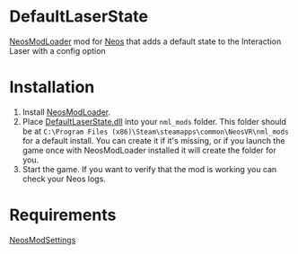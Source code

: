 # DefaultLaserState
 [NeosModLoader](https://github.com/zkxs/NeosModLoader) mod for [Neos](https://neos.com/) that adds a default state to the Interaction Laser with a config option
 
# Installation
1. Install [NeosModLoader](https://github.com/zkxs/NeosModLoader).
2. Place [DefaultLaserState.dll]() into your `nml_mods` folder. This folder should be at `C:\Program Files (x86)\Steam\steamapps\common\NeosVR\nml_mods` for a default install. You can create it if it's missing, or if you launch the game once with NeosModLoader installed it will create the folder for you.
3. Start the game. If you want to verify that the mod is working you can check your Neos logs.

# Requirements
[NeosModSettings](https://github.com/badhaloninja/NeosModSettings)